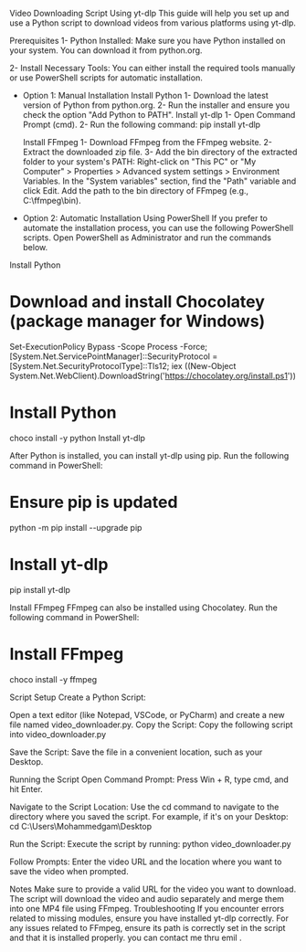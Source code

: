 Video Downloading Script Using yt-dlp
This guide will help you set up and use a Python script to download videos from various platforms using yt-dlp.

Prerequisites
1- Python Installed: Make sure you have Python installed on your system. You can download it from python.org.

2- Install Necessary Tools: You can either install the required tools manually or use PowerShell scripts for automatic installation.

* Option 1: Manual Installation
Install Python
1- Download the latest version of Python from python.org.
2- Run the installer and ensure you check the option "Add Python to PATH".
Install yt-dlp
1- Open Command Prompt (cmd).
2- Run the following command: pip install yt-dlp

  Install FFmpeg
1- Download FFmpeg from the FFmpeg website.
2- Extract the downloaded zip file.
3- Add the bin directory of the extracted folder to your system's PATH:
Right-click on "This PC" or "My Computer" > Properties > Advanced system settings > Environment Variables.
In the "System variables" section, find the "Path" variable and click Edit.
Add the path to the bin directory of FFmpeg (e.g., C:\ffmpeg\bin).



* Option 2: Automatic Installation Using PowerShell
If you prefer to automate the installation process, you can use the following PowerShell scripts. Open PowerShell as Administrator and run the commands below.

Install Python
# Download and install Chocolatey (package manager for Windows)
Set-ExecutionPolicy Bypass -Scope Process -Force; [System.Net.ServicePointManager]::SecurityProtocol = [System.Net.SecurityProtocolType]::Tls12; iex ((New-Object System.Net.WebClient).DownloadString('https://chocolatey.org/install.ps1'))

# Install Python
choco install -y python
Install yt-dlp

After Python is installed, you can install yt-dlp using pip. Run the following command in PowerShell:
# Ensure pip is updated
python -m pip install --upgrade pip

# Install yt-dlp
pip install yt-dlp

Install FFmpeg
FFmpeg can also be installed using Chocolatey. Run the following command in PowerShell:
# Install FFmpeg
choco install -y ffmpeg

Script Setup
Create a Python Script:

Open a text editor (like Notepad, VSCode, or PyCharm) and create a new file named video_downloader.py.
Copy the Script: Copy the following script into video_downloader.py

Save the Script: Save the file in a convenient location, such as your Desktop.

Running the Script
Open Command Prompt: Press Win + R, type cmd, and hit Enter.

Navigate to the Script Location: Use the cd command to navigate to the directory where you saved the script. For example, if it's on your Desktop:
cd C:\Users\Mohammedgam\Desktop

Run the Script: Execute the script by running:
python video_downloader.py

Follow Prompts: Enter the video URL and the location where you want to save the video when prompted.


Notes
Make sure to provide a valid URL for the video you want to download.
The script will download the video and audio separately and merge them into one MP4 file using FFmpeg.
Troubleshooting
If you encounter errors related to missing modules, ensure you have installed yt-dlp correctly.
For any issues related to FFmpeg, ensure its path is correctly set in the script and that it is installed properly.
you can contact me thru emil . 

